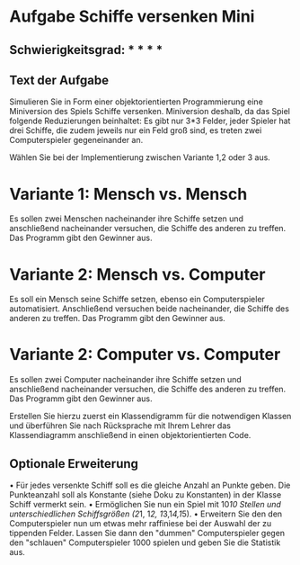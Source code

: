 # Aufgabe Schiffe versenken Mini

## Schwierigkeitsgrad: * * * *

## Text der Aufgabe
Simulieren Sie in Form einer objektorientierten Programmierung eine Miniversion des Spiels Schiffe versenken. Miniversion deshalb, da das Spiel folgende Reduzierungen beinhaltet: Es gibt nur 3*3 Felder, jeder Spieler hat drei Schiffe, die zudem jeweils nur ein Feld groß sind, es treten zwei Computerspieler gegeneinander an. 

Wählen Sie bei der Implementierung zwischen Variante 1,2 oder 3 aus.

# Variante 1: Mensch vs. Mensch
Es sollen zwei Menschen nacheinander ihre Schiffe setzen und anschließend nacheinander versuchen, die Schiffe des anderen zu treffen. Das Programm gibt den Gewinner aus.

# Variante 2: Mensch vs. Computer
Es soll ein Mensch seine Schiffe setzen, ebenso ein Computerspieler automatisiert. Anschließend versuchen beide nacheinander, die Schiffe des anderen zu treffen. Das Programm gibt den Gewinner aus.

# Variante 2: Computer vs. Computer
Es sollen zwei Computer nacheinander ihre Schiffe setzen und anschließend nacheinander versuchen, die Schiffe des anderen zu treffen. Das Programm gibt den Gewinner aus.


Erstellen Sie hierzu zuerst ein Klassendigramm für die notwendigen Klassen und überführen Sie nach Rücksprache mit Ihrem Lehrer das Klassendiagramm anschließend in einen objektorientierten Code.

## Optionale Erweiterung
•	Für jedes versenkte Schiff soll es die gleiche Anzahl an Punkte geben. Die Punkteanzahl soll als Konstante (siehe Doku zu Konstanten) in der Klasse Schiff vermerkt sein. 
•	Ermöglichen Sie nun ein Spiel mit 10*10 Stellen und unterschiedlichen Schiffsgrößen (2*1, 1*2, 1*3,1*4,1*5).
•	Erweitern Sie den den Computerspieler nun um etwas mehr raffiniese bei der Auswahl der zu tippenden Felder. Lassen Sie dann den "dummen" Computerspieler gegen den "schlauen" Computerspieler 1000 spielen und geben Sie die Statistik aus.
